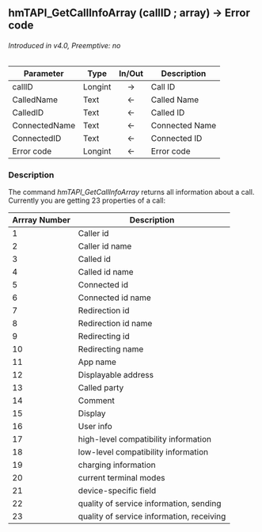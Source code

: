 ## hmTAPI_GetCallInfoArray (callID ; array) → Error code
###### Introduced in v4.0, Preemptive: no

|Parameter|Type|In/Out|Description
|---|---|:---:|---
|callID|Longint|→|Call ID
|CalledName|Text|←|Called Name
|CalledID|Text|←|Called ID
|ConnectedName|Text|←|Connected Name
|ConnectedID|Text|←|Connected ID
|Error code|Longint|←|Error code

### Description
The command *hmTAPI_GetCallInfoArray* returns all information about a call.
Currently you are getting 23 properties of a call:

|Arrray Number|Description
|---|---
|1|Caller id
|2|Caller id name
|3|Called id
|4|Called id name
|5|Connected id
|6|Connected id name
|7|Redirection id
|8|Redirection id name
|9|Redirecting id
|10|Redirecting name
|11|App name
|12|Displayable address
|13|Called party
|14|Comment
|15|Display
|16|User info
|17|high-level compatibility information
|18|low-level compatibility information
|19|charging information
|20|current terminal modes
|21|device-specific field
|22|quality of service information, sending
|23|quality of service information, receiving
